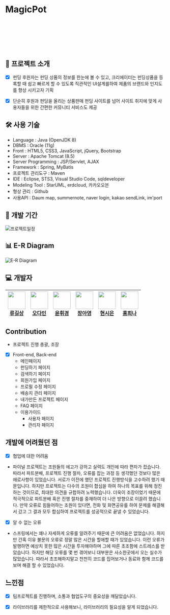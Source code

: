 # MagicPot
<br><br>
<p align="center">
<img align="center" style="margin:0 auto; height:10px;" src="https://user-images.githubusercontent.com/82758086/127101965-4583e037-78b9-437b-9a13-a5380cfe1b71.png">
</p>
<br>

## 📑 프로젝트 소개
  - [x] 펀딩 후원자는 펀딩 상품의 정보를 한눈에 볼 수 있고, 크리에이터는 펀딩상품을 등록할 때 쉽고 빠르게 할 수 있도록 직관적인 UI설계를하여 제품의 브랜드와 인지도를 향상 시키고자 기획
  - [x] 단순히 후원과 펀딩을 올리는 상품판매 펀딩 사이트를 넘어 사이트 취지에 맞게 사용자들을 위한 간편한 커뮤니티 서비스도 제공


## 🛠 사용 기술

- Language : Java (OpenJDK 8)
- DBMS : Oracle (11g)
- Front : HTML5, CSS3, JavaScript, jQuery, Bootstrap
- Server : Apache Tomcat (8.5)
- Server Programming : JSP/Servlet, AJAX
- Framework : Spring, MyBatis
- 프로젝트 관리도구 : Maven
- IDE : Eclipse, STS3, Visual Studio Code, sqldeveloper
- Modeling Tool : StarUML, erdcloud, 카카오오븐
- 형상 관리 : Github
- 사용API : Daum map, summernote, naver login, kakao sendLink, im'port

## 📅 개발 기간
![프로젝트일정](https://user-images.githubusercontent.com/82758086/127102833-f3e5d1bd-0e7b-4ac6-8c19-a7c9e0e3702b.png)

## 📊 E-R Diagram
![E-R Diagram](https://user-images.githubusercontent.com/82758086/127104113-4cb6163d-05f0-4fbd-bf79-ded8ca55a9ee.png)

## 💻 개발자

| <img src="https://avatars.githubusercontent.com/u/82758086?v=4" width="55" height="55"><br>[류길상](https://github.com/mmnn323)| <img src="https://avatars.githubusercontent.com/u/79910342?v=4" width="55" height="55"><br>[오다인](https://github.com/dada411) | <img src="https://avatars.githubusercontent.com/u/78246187?v=4" width="55" height="55"><br>[윤휘경](https://github.com/YoonHwikyung) | <img src="https://avatars.githubusercontent.com/u/82549746?v=4" width="55" height="55"><br>[장아영](https://github.com/jay12355) | <img src="https://avatars.githubusercontent.com/u/81214004?v=4" width="55" height="55"><br>[현시은](https://github.com/tldms0012) | <img src="https://avatars.githubusercontent.com/u/77088467?v=4" width="55" height="55"><br>[홍희나](https://github.com/Heenahong) |
| --- | --- | --- | --- | --- | --- |

## Contribution
  - 프로젝트 진행 총괄, 조장
  - [x] Front-end, Back-end
    - 메인페이지
    - 펀딩하기 페이지
    - 검색하기 페이지
    - 회원가입 페이지
    - 프로필 수정 페이지
    - 배송지 관리 페이지
    - 내가만든 프로젝트 페이지
    - FAQ 페이지
    - 이용가이드
      - 사용자 페이지
      - 관리자 페이지 
  ## 개발에 어려웠던 점
  - [x] 협업에 대한 어려움

- 파이널 프로젝트는 조원들의 에고가 강하고 실력도 개인에 따라 편차가 컸습니다. 따라서 파트분배, 프로젝트 진행 절차, 오류를 잡는 과정 등 생각했던 것보다 많은 애로사항이 있었습니다. 서로가 이전에 했던 프로젝트 진행방식을 고수하려 했기 때문입니다. 하지만 프로젝트는 다수의 조원이 합심을 하여 하나의 목표를 위해 정진하는 것이므로, 최대한 의견을 규합하려 노력했습니다. 더욱이 조장이었기 때문에 적극적으로 파트분배 혹은 진행 절차를 중재하여 더 나은 방향으로 이끌려 했습니다. 만약 오류로 힘들어하는 조원이 있다면, 전화 및 화면공유를 하여 문제를 해결해서 갔고 그 결과 모두 합심하여 프로젝트를 성공적으로 끝낼 수 있었습니다.

 - [x] 알 수 없는 오류

- 스프링에서는 꽤나 자세하게 오류를 알려주기 때문에 큰 어려움은 없었습니다. 하지만 간혹 이유 불문의 오류로 정말 많은 시간을 할애할 때가 있었습니다. 이런 오류가 발행하면 예상치 못한 많은 시간을 투자해야하며 그에 따른 초조함에 스트레스를 받았습니다. 하지만 해당 오류를 몇 번 겪어보니 대부분은 사소한곳에서 오는 실수가 많았습니다. 따라서 초조해하지말고 천천히 코드를 집어보거나 동료와 함께 코드를 보며 해결 할 수 있었습니다.

## 느낀점
  - [x] 팀프로젝트를 진행하며, 소통과 협업도구의 중요성을 깨달았습니다.
  - [x] 라이브러리를 제한적으로 사용해보니, 라이브러리의 필요성을 알게 되었습니다.

